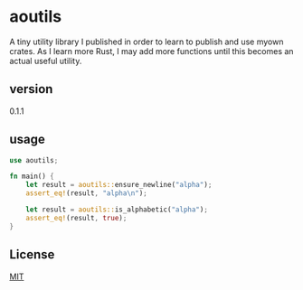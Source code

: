 # aoutils

A tiny utility library I published in order to learn to publish and use myown crates. As I learn more Rust, I may add more functions until this becomes an actual useful utility.

## version

0.1.1

## usage

```rust
use aoutils;

fn main() {
    let result = aoutils::ensure_newline("alpha");
    assert_eq!(result, "alpha\n");

    let result = aoutils::is_alphabetic("alpha");
    assert_eq!(result, true);
}
```

## License
[MIT](https://choosealicense.com/licenses/mit/)